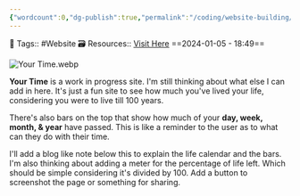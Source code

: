 ```yaml
---
{"wordcount":0,"dg-publish":true,"permalink":"/coding/website-building/your-time/","dgPassFrontmatter":true,"noteIcon":"3","created":"2024-01-05T18:49:37.040+05:30","updated":"2024-01-05T18:58:33.270+05:30"}
---
```


🧶 Tags:: #Website 
🗃 Resources:: [Visit Here](https://time-progress.pages.dev/)
==2024-01-05 - 18:49==

![Your Time.webp](/img/user/Resources/%F0%9F%93%81%20Files/%F0%9F%93%B8Images/Your%20Time.webp)

**Your Time** is a work in progress site. I'm still thinking about what else I can add in here. It's just a fun site to see how much you've lived your life, considering you were to live till 100 years.

There's also bars on the top that show how much of your **day, week, month, & year** have passed. This is like a reminder to the user as to what can they do with their time.

I'll add a blog like note below this to explain the life calendar and the bars. I'm also thinking about adding a meter for the percentage of life left. Which should be simple considering it's divided by 100. Add a button to screenshot the page or something for sharing.
